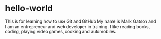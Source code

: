 # hello-world
This is for learning how to use Git and GitHub
My name is Malik Gatson and I am an entrepreneur and web developer in training. I like reading books, coding, playing video games, cooking and automobiles.
